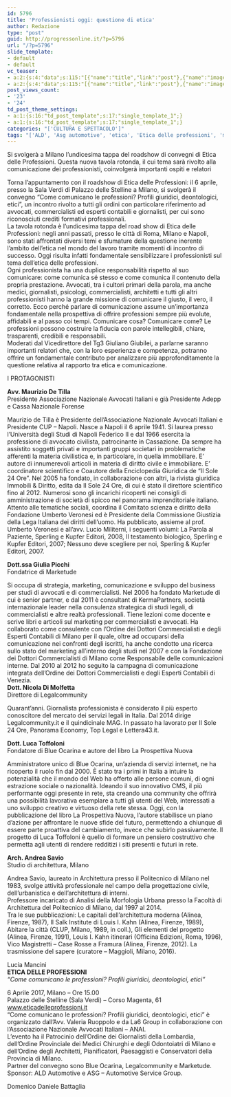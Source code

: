 ```yaml
---
id: 5796
title: 'Professionisti oggi: questione di etica'
author: Redazione
type: "post"
guid: http://progressonline.it/?p=5796
url: "/?p=5796"
slide_template:
- default
- default
vc_teaser:
- a:2:{s:4:"data";s:115:"[{"name":"title","link":"post"},{"name":"image","image":"featured","link":"none"},{"name":"text","mode":"excerpt"}]";s:7:"bgcolor";s:0:"";}
- a:2:{s:4:"data";s:115:"[{"name":"title","link":"post"},{"name":"image","image":"featured","link":"none"},{"name":"text","mode":"excerpt"}]";s:7:"bgcolor";s:0:"";}
post_views_count:
- '23'
- '24'
td_post_theme_settings:
- a:1:{s:16:"td_post_template";s:17:"single_template_1";}
- a:1:{s:16:"td_post_template";s:17:"single_template_1";}
categories: "['CULTURA E SPETTACOLO']"
tags: "['ALD', 'Asg automotive', 'etica', 'Etica delle professioni', 'milano', 'professionisti']"
---
```


Si svolgerà a Milano l’undicesima tappa del roadshow di convegni di Etica delle Professioni. Questa nuova tavola rotonda, il cui tema sarà rivolto alla comunicazione dei professionisti, coinvolgerà importanti ospiti e relatori

Torna l’appuntamento con il roadshow di Etica delle Professioni: il 6 aprile, presso la Sala Verdi di Palazzo delle Stelline a Milano, si svolgerà il convegno “Come comunicano le professioni? Profili giuridici, deontologici, etici”, un incontro rivolto a tutti gli ordini con particolare riferimento ad avvocati, commercialisti ed esperti contabili e giornalisti, per cui sono riconosciuti crediti formativi professionali.  
La tavola rotonda è l’undicesima tappa del road show di Etica delle Professioni: negli anni passati, presso le città di Roma, Milano e Napoli, sono stati affrontati diversi temi e sfumature della questione inerente l’ambito dell’etica nel mondo del lavoro tramite momenti di incontro di successo. Oggi risulta infatti fondamentale sensibilizzare i professionisti sul tema dell’etica delle professioni.  
Ogni professionista ha una duplice responsabilità rispetto al suo comunicare: come comunica sé stesso e come comunica il contenuto della propria prestazione. Avvocati, tra i cultori primari della parola, ma anche medici, giornalisti, psicologi, commercialisti, architetti e tutti gli altri professionisti hanno la grande missione di comunicare il giusto, il vero, il corretto. Ecco perché parlare di comunicazione assume un’importanza fondamentale nella prospettiva di offrire professioni sempre più evolute, affidabili e al passo coi tempi. Comunicare cosa? Comunicare come? Le professioni possono costruire la fiducia con parole intellegibili, chiare, trasparenti, credibili e responsabili.  
Moderati dal Vicedirettore del Tg3 Giuliano Giubilei, a parlarne saranno importanti relatori che, con la loro esperienza e competenza, potranno offrire un fondamentale contributo per analizzare più approfonditamente la questione relativa al rapporto tra etica e comunicazione.

I PROTAGONISTI

**Avv. Maurizio De Tilla**  
Presidente Associazione Nazionale Avvocati Italiani e già Presidente Adepp e Cassa Nazionale Forense

Maurizio de Tilla è Presidente dell’Associazione Nazionale Avvocati Italiani e Presidente CUP – Napoli. Nasce a Napoli il 6 aprile 1941. Si laurea presso l’Università degli Studi di Napoli Federico II e dal 1966 esercita la professione di avvocato civilista, patrocinante in Cassazione. Da sempre ha assistito soggetti privati e importanti gruppi societari in problematiche afferenti la materia civilistica e, in particolare, in quella immobiliare. E’ autore di innumerevoli articoli in materia di diritto civile e immobiliare. E’ coordinatore scientifico e Coautore della Enciclopedia Giuridica de “Il Sole 24 Ore”. Nel 2005 ha fondato, in collaborazione con altri, la rivista giuridica Immobili &amp; Diritto, edita da Il Sole 24 Ore, di cui è stato il direttore scientifico fino al 2012. Numerosi sono gli incarichi ricoperti nei consigli di amministrazione di società di spicco nel panorama imprenditoriale italiano. Attento alle tematiche sociali, coordina il Comitato scienza e diritto della Fondazione Umberto Veronesi ed è Presidente della Commissione Giustizia della Lega Italiana dei diritti dell’uomo. Ha pubblicato, assieme al prof. Umberto Veronesi e all’avv. Lucio Militerni, i seguenti volumi: La Parola al Paziente, Sperling e Kupfer Editori, 2008, Il testamento biologico, Sperling e Kupfer Editori, 2007; Nessuno deve scegliere per noi, Sperling &amp; Kupfer Editori, 2007.

**Dott.ssa Giulia Picchi**  
Fondatrice di Marketude

Si occupa di strategia, marketing, comunicazione e sviluppo del business per studi di avvocati e di commercialisti. Nel 2006 ha fondato Marketude di cui è senior partner, e dal 2011 è consultant di KermaPartners, società internazionale leader nella consulenza strategica di studi legali, di commercialisti e altre realtà professionali. Tiene lezioni come docente e scrive libri e articoli sul marketing per commercialisti e avvocati. Ha collaborato come consulente con l’Ordine dei Dottori Commercialisti e degli Esperti Contabili di Milano per il quale, oltre ad occuparsi della comunicazione nei confronti degli iscritti, ha anche condotto una ricerca sullo stato del marketing all’interno degli studi nel 2007 e con la Fondazione dei Dottori Commercialisti di Milano come Responsabile delle comunicazioni interne. Dal 2010 al 2012 ho seguito la campagna di comunicazione integrata dell’Ordine dei Dottori Commercialisti e degli Esperti Contabili di Venezia.  
**Dott. Nicola Di Molfetta**  
Direttore di Legalcommunity

Quarant’anni. Giornalista professionista è considerato il più esperto conoscitore del mercato dei servizi legali in Italia. Dal 2014 dirige Legalcommunity.it e il quindicinale MAG. In passato ha lavorato per Il Sole 24 Ore, Panorama Economy, Top Legal e Lettera43.it.

**Dott. Luca Toffoloni**  
Fondatore di Blue Ocarina e autore del libro La Prospettiva Nuova

Amministratore unico di Blue Ocarina, un’azienda di servizi internet, ne ha ricoperto il ruolo fin dal 2000. È stato tra i primi in Italia a intuire la potenzialità che il mondo del Web ha offerto alle persone comuni, di ogni estrazione sociale o nazionalità. Ideando il suo innovativo CMS, il più performante oggi presente in rete, sta creando una community che offrirà una possibilità lavorativa esemplare a tutti gli utenti del Web, interessati a uno sviluppo creativo e virtuoso della rete stessa. Oggi, con la pubblicazione del libro La Prospettiva Nuova, l’autore stabilisce un piano d’azione per affrontare le nuove sfide del futuro, permettendo a chiunque di essere parte proattiva del cambiamento, invece che subirlo passivamente. Il progetto di Luca Toffoloni è quello di formare un pensiero costruttivo che permetta agli utenti di rendere redditizi i siti presenti e futuri in rete.

**Arch. Andrea Savio**  
Studio di architettura, Milano

Andrea Savio, laureato in Architettura presso il Politecnico di Milano nel 1983, svolge attività professionale nel campo della progettazione civile, dell’urbanistica e dell’architettura di interni.  
Professore incaricato di Analisi della Morfologia Urbana presso la Facoltà di Architettura del Politecnico di Milano, dal 1997 al 2014.  
Tra le sue pubblicazioni: Le capitali dell’architettura moderna (Alinea, Firenze, 1987), Il Salk Institute di Louis I. Kahn (Alinea, Firenze, 1989), Abitare la città (CLUP, Milano, 1989, in coll.), Gli elementi del progetto (Alinea, Firenze, 1991), Louis I. Kahn itinerari (Officina Edizioni, Roma, 1996), Vico Magistretti – Case Rosse a Framura (Alinea, Firenze, 2012). La trasmissione del sapere (curatore – Maggioli, Milano, 2016).

Lucia Mancini  
**ETICA DELLE PROFESSIONI**  
*“Come comunicano le professioni? Profili giuridici, deontologici, etici”*

6 Aprile 2017, Milano – Ore 15.00  
Palazzo delle Stelline (Sala Verdi) – Corso Magenta, 61  
www.eticadelleprofessioni.it  
“Come comunicano le professioni? Profili giuridici, deontologici, etici” è organizzato dall’Avv. Valeria Ruoppolo e da La6 Group in collaborazione con l’Associazione Nazionale Avvocati Italiani – ANAI.  
L’evento ha il Patrocinio dell’Ordine dei Giornalisti della Lombardia, dell’Ordine Provinciale dei Medici Chirurghi e degli Odontoiatri di Milano e dell’Ordine degli Architetti, Pianificatori, Paesaggisti e Conservatori della Provincia di Milano.  
Partner del convegno sono Blue Ocarina, Legalcommunity e Marketude.  
Sponsor: ALD Automotive e ASG – Automotive Service Group.

Domenico Daniele Battaglia